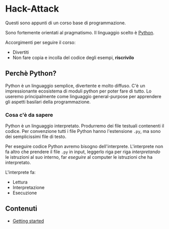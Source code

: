# Hack-Attack

Questi sono appunti di un corso base di programmazione. 

Sono fortemente orientati al pragmatismo.
Il linguaggio scelto è [Python](https://www.python.org/).

Accorgimenti per seguire il corso:
- Divertiti
- Non fare copia e incolla del codice degli esempi, **riscrivilo**

## Perchè Python?

Python è un linguaggio semplice, divertente e molto diffuso. 
C'è un impressionante ecosistema di moduli python per poter fare di tutto.
Lo useremo principalmente come linguaggio general-purpose per apprendere gli aspetti basilari della programmazione.

### Cosa c'è da sapere

Python è un linguaggio interpretato. 
Produrremo dei file testuali contenenti il codice. Per convenzione tutti i file Python hanno l'estensione `.py`, ma sono dei semplicissimi file di testo.

Per eseguire codice Python avremo bisogno dell'interprete. 
L'interprete non fa altro che prendere il file `.py` in input, leggerlo riga per riga *interpretando* le istruzioni al suo interno, far *eseguire* al computer le istruzioni che ha interpretato.

L'interprete fa:
- Lettura
- Interpretazione
- Esecuzione

## Contenuti

- [Getting started](01/getting-started.md)
